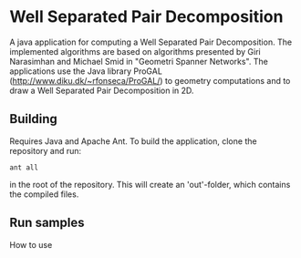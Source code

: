 # Well Separated Pair Decomposition
A java application for computing a Well Separated Pair Decomposition. The implemented algorithms are based on algorithms presented by Giri Narasimhan and Michael Smid in "Geometri Spanner Networks".
The applications use the Java library ProGAL (http://www.diku.dk/~rfonseca/ProGAL/) to geometry computations and to draw a Well Separated Pair Decomposition in 2D. 

Building
--------
Requires Java and Apache Ant. To build the application, clone the repository and run:
```
ant all
```
in the root of the repository. This will create an 'out'-folder, which contains the compiled files. 


Run samples
-----------
How to use

